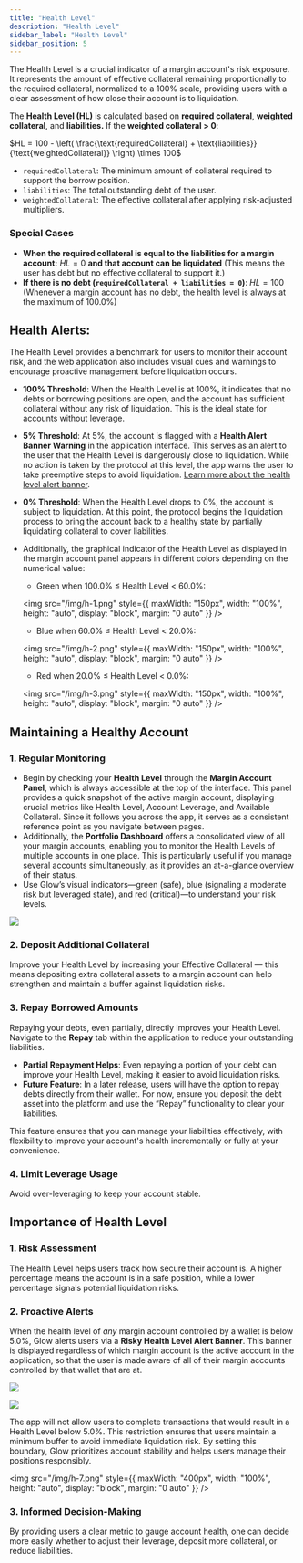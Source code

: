 ```yaml
---
title: "Health Level"
description: "Health Level"
sidebar_label: "Health Level"
sidebar_position: 5
---
```



The Health Level is a crucial indicator of a margin account's risk exposure. It represents the amount of effective collateral remaining proportionally to the required collateral, normalized to a 100% scale, providing users with a clear assessment of how close their account is to liquidation.

The **Health Level (HL)** is calculated based on **required collateral**, **weighted collateral**, and **liabilities.** If the **weighted collateral > 0**:

$HL = 100 - \left( \frac{\text{requiredCollateral} + \text{liabilities}}{\text{weightedCollateral}} \right) \times 100$

- `requiredCollateral`: The minimum amount of collateral required to support the borrow position.
- `liabilities`: The total outstanding debt of the user.
- `weightedCollateral`: The effective collateral after applying risk-adjusted multipliers.

### Special Cases

- **When the required collateral is equal to the liabilities for a margin account:**  $HL = 0$  **and that account can be liquidated**
(This means the user has debt but no effective collateral to support it.)
- **If there is no debt (`requiredCollateral + liabilities = 0`)**: $HL = 100$
(Whenever a margin account has no debt, the health level is always at the maximum of 100.0%)

## Health Alerts:

The Health Level provides a benchmark for users to monitor their account risk, and the web application also includes visual cues and warnings to encourage proactive management before liquidation occurs.

- **100% Threshold**: When the Health Level is at 100%, it indicates that no debts or borrowing positions are open, and the account has sufficient collateral without any risk of liquidation. This is the ideal state for accounts without leverage.
- **5% Threshold**: At 5%, the account is flagged with a **Health Alert Banner Warning** in the application interface. This serves as an alert to the user that the Health Level is dangerously close to liquidation. While no action is taken by the protocol at this level, the app warns the user to take preemptive steps to avoid liquidation. [Learn more about the health level alert banner](../03-margin-accounts/liquidation.md).
- **0% Threshold**: When the Health Level drops to 0%, the account is subject to liquidation. At this point, the protocol begins the liquidation process to bring the account back to a healthy state by partially liquidating collateral to cover liabilities.
- Additionally, the graphical indicator of the Health Level as displayed in the margin account panel appears in different colors depending on the numerical value:
    - Green when 100.0% ≤ Health Level < 60.0%:

    <img
      src="/img/h-1.png"
      style={{ maxWidth: "150px", width: "100%", height: "auto", display: "block", margin: "0 auto" }}
    />

    - Blue when 60.0% ≤ Health Level < 20.0%:

    <img
      src="/img/h-2.png"
      style={{ maxWidth: "150px", width: "100%", height: "auto", display: "block", margin: "0 auto" }}
    />

    - Red when 20.0% ≤ Health Level < 0.0%:

    <img
      src="/img/h-3.png"
      style={{ maxWidth: "150px", width: "100%", height: "auto", display: "block", margin: "0 auto" }}
    />


## Maintaining a Healthy Account

### 1. Regular Monitoring

- Begin by checking your **Health Level** through the **Margin Account Panel**, which is always accessible at the top of the interface. This panel provides a quick snapshot of the active margin account, displaying crucial metrics like Health Level, Account Leverage, and Available Collateral. Since it follows you across the app, it serves as a consistent reference point as you navigate between pages.
- Additionally, the **Portfolio Dashboard** offers a consolidated view of all your margin accounts, enabling you to monitor the Health Levels of multiple accounts in one place. This is particularly useful if you manage several accounts simultaneously, as it provides an at-a-glance overview of their status.
- Use Glow’s visual indicators—green (safe), blue (signaling a moderate risk but leveraged state), and red (critical)—to understand your risk levels.

![](/img/portfolio-3.png)

### 2. Deposit Additional Collateral

Improve your Health Level by increasing your Effective Collateral — this means depositing extra collateral assets to a margin account can help strengthen and maintain a buffer against liquidation risks.

### 3. Repay Borrowed Amounts

Repaying your debts, even partially, directly improves your Health Level. Navigate to the **Repay** tab within the application to reduce your outstanding liabilities.

- **Partial Repayment Helps**: Even repaying a portion of your debt can improve your Health Level, making it easier to avoid liquidation risks.
- **Future Feature**: In a later release, users will have the option to repay debts directly from their  wallet. For now, ensure you deposit the debt asset into the platform and use the “Repay” functionality to clear your liabilities.

This feature ensures that you can manage your liabilities effectively, with flexibility to improve your account's health incrementally or fully at your convenience.

### 4. Limit Leverage Usage

Avoid over-leveraging to keep your account stable.

## Importance of Health Level

### 1. Risk Assessment

The Health Level helps users track how secure their account is. A higher percentage means the account is in a safe position, while a lower percentage signals potential liquidation risks.

### 2. Proactive Alerts

When the health level of *any* margin account controlled by a wallet is below 5.0%, Glow alerts users via a **Risky Health Level Alert Banner**. This banner is displayed regardless of which margin account is the active account in the application, so that the user is made aware of all of their margin accounts controlled by that wallet that are at.

![](/img/h-5.png)

![](/img/h-6.png)

The app will not allow users to complete transactions that would result in a Health Level below 5.0%. This restriction ensures that users maintain a minimum buffer to avoid immediate liquidation risk. By setting this boundary, Glow prioritizes account stability and helps users manage their positions responsibly.


<img
  src="/img/h-7.png"
  style={{ maxWidth: "400px", width: "100%", height: "auto", display: "block", margin: "0 auto" }}
/>

### 3. Informed Decision-Making

By providing users a clear metric to gauge account health, one can decide more easily whether to adjust their leverage, deposit more collateral, or reduce liabilities.
